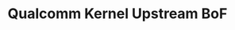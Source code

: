 ---
categories:
- bkk19
description: Continuation of discussion from YVR18. Qualcomm kernel upstream status,
  issues, roadblocks, planning.
image:
  featured: 'true'
  path: /assets/images/featured-images/bkk19/BKK19-501.png
session_attendee_num: '9'
session_id: BKK19-501
session_room: Session Room 1 (Lotus 1-2)
session_slot:
  end_time: '2019-04-05 09:25:00'
  start_time: '2019-04-05 08:30:00'
session_speakers:
- speaker_bio: Over a decade working on Linux kernel, focusing on various areas around
    Power management and early SoC bringup. Currently working on the latest ARMv8
    based Snapdragon processors from Qualcomm. Previously At TI worked on all 6 generations
    of OMAP SoCs, starting with the arm9 based OMAP1 to the first big.LITTLE based
    design of OMAP6.
  speaker_company: Qualcomm Inc
  speaker_image: /assets/images/speakers/bkk19/rajendra-nayak.jpg
  speaker_location: ''
  speaker_name: Rajendra Nayak
  speaker_position: Senior Staff Engineer
  speaker_username: rjendra
session_track: Linux Kernel
tag: session
tags:
- IoT and Embedded
title: Qualcomm Kernel Upstream BoF
---